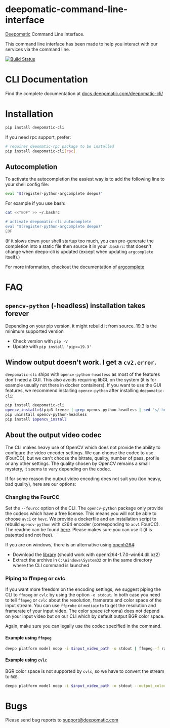 # deepomatic-command-line-interface

[Deepomatic](https://www.deepomatic.com) Command Line Interface.

This command line interface has been made to help you interact with our services via the command line.

[![Build Status](https://travis-ci.com/Deepomatic/deepocli.svg?branch=master)](https://travis-ci.com/Deepomatic/deepocli)

# CLI Documentation

Find the complete documentation at [docs.deepomatic.com/deepomatic-cli/](https://docs.deepomatic.com/deepomatic-cli/)

# Installation

```bash
pip install deepomatic-cli
```

If you need rpc support, prefer:
```bash
# requires deeomatic-rpc package to be installed
pip install deepomatic-cli[rpc]
```

## Autocompletion

To activate the autocompletion the easiest way is to add the following line to your shell config file:

```bash
eval "$(register-python-argcomplete deepo)"
```

For example if you use bash:

```bash
cat <<"EOF" >> ~/.bashrc

# activate deepomatic-cli autocomplete
eval "$(register-python-argcomplete deepo)"
EOF
```

(If it slows down your shell startup too much, you can pre-generate the completion into a static file then source it in your `.bashrc`: that doesn't change when deepo-cli is updated (except when updating `argcomplete` itself).)

For more information, checkout the documentation of [argcomplete](https://github.com/kislyuk/argcomplete)

# FAQ

## `opencv-python` (-headless) installation takes forever

Depending on your pip version, it might rebuild it from source. 19.3 is the minimum supported version
- Check version with `pip -V`
- Update with `pip install 'pip>=19.3'`

## Window output doesn't work. I get a `cv2.error`.

`deepomatic-cli` ships with `opencv-python-headless` as most of the features don't need a GUI.
This also avoids requiring libGL on the system (it is for example usually not there in docker containers).
If you want to use the GUI features, we recommend installing `opencv-python` after installing `deepomatic-cli`:
```bash
pip install deepomatic-cli
opencv_install=$(pip3 freeze | grep opencv-python-headless | sed 's/-headless//g')
pip uninstall opencv-python-headless
pip install $opencv_install
```

## About the output video codec

The CLI makes heavy use of OpenCV which does not provide the ability to configure the video encoder settings.
We can choose the codec to use (FourCC), but we can't choose the bitrate, quality, number of pass, profile or any other settings.
The quality chosen by OpenCV remains a small mystery, it seems to vary depending on the codec.

If for some reason the output video encoding does not suit you (too heavy, bad quality), here are our options:

### Changing the FourCC

Set the `--fourcc` option of the CLI. The `opencv-python` package only provide the codecs which have a free license.
This means you will not be able to choose `avc1` or `hevc`. We provide a dockerfile and an installation script to rebuild `opencv-python` with x264 encoder (corresponding to `acv1` FourCC).
The readme can be found [here](docker/README.md). Please makes sure you can use it (it is patented and not free).

If you are on windows, there is an alternative using [openh264](https://github.com/cisco/openh264):
- Download the [library](https://github.com/cisco/openh264/releases) (should work with openh264-1.7.0-win64.dll.bz2)
- Extract the archive in `C:\Windows\System32` or in the same directory where the CLI command is launched

### Piping to ffmpeg or cvlc

If you want more freedom on the encoding settings, we suggest piping the CLI to `ffmpeg` or `cvlc` by using the option `-o stdout`.
In both case you need to tell `ffmpeg` or `cvlc` about the resolution, framerate and color space of the input stream.
You can use `ffprobe` or `mediainfo` to get the resolution and framerate of your input video.
The color space (chroma) does not depend on your input video but on our CLI which by default output BGR color space.

Again, make sure you can legally use the codec specified in the command.

#### Example using `ffmpeg`

```bash
deepo platform model noop -i $input_video_path -o stdout | ffmpeg -f rawvideo -pixel_format bgr24 -video_size 1280x720 -framerate 15 -i - -c:v $codec $output_video_path
```

#### Example using `cvlc`

BGR color space is not supported by `cvlc`, so we have to convert the stream to `RGB`.

```bash
deepo platform model noop -i $input_video_path -o stdout --output_color_space RGB | cvlc --demux=rawvideo --rawvid-fps=15 --rawvid-width=1280 --rawvid-height=720 --rawvid-chroma=RV24 - --sout "#transcode{vcodec=$codec}:std{access=file,dst=$output_video_path}" vlc://quit
```


# Bugs

Please send bug reports to support@deepomatic.com
